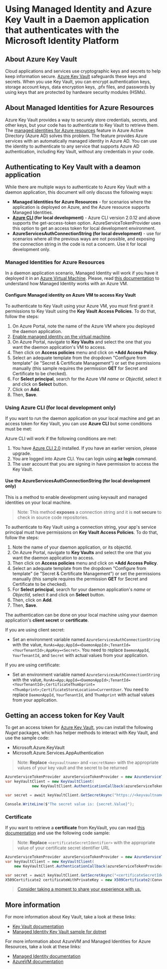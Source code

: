 # Using Managed Identity and Azure Key Vault in a Daemon application that authenticates with the Microsoft Identity Platform

## About Azure Key Vault

Cloud applications and services use cryptographic keys and secrets to help keep information secure. [Azure Key Vault](https://azure.microsoft.com/services/key-vault/) safeguards these keys and secrets. When you use Key Vault, you can encrypt authentication keys, storage account keys, data encryption keys, .pfx files, and passwords by using keys that are protected by hardware security modules (HSMs).

## About Managed Identities for Azure Resources

Azure Key Vault provides a way to securely store credentials, secrets, and other keys, but your code has to authenticate to Key Vault to retrieve them. The [managed identities for Azure resources](https://docs.microsoft.com/en-us/azure/active-directory/managed-identities-azure-resources/overview) feature in Azure Active Directory (Azure AD) solves this problem. The feature provides Azure services with an automatically managed identity in Azure AD. You can use the identity to authenticate to any service that supports Azure AD authentication, including Key Vault, without any credentials in your code.

## Authenticating to Key Vault with a deamon application

While there are multiple ways to authenticate to Azure Key Vault with a daemon application, this document will only discuss the following ways:

- **Managed Identities for Azure Resources** - for scenarios where the application is deployed on Azure, and the Azure resource supports Managed Identities.
- **[Azure CLI](https://docs.microsoft.com/en-us/cli/azure/install-azure-cli?view=azure-cli-latest) (for local development)** - Azure CLI version 2.0.12 and above supports the get-access-token option. AzureServiceTokenProvider uses this option to get an access token for local development environment.
- **AzureServicesAuthConnectionString (for local development)** - use for scenarios where all the previous ways are not possible, and exposing the connection string in the code is not a concern. Use it for local development only.

### **Managed Identities for Azure Resources**

In a daemon application scenario, Managed Identity will work if you have it deployed it in an [Azure Virtual Machine](https://azure.microsoft.com/services/virtual-machines/). Please, read [this documentation](https://docs.microsoft.com/en-us/azure/active-directory/managed-identities-azure-resources/overview#how-a-system-assigned-managed-identity-works-with-an-azure-vm) to understand how Managed Identity works with an Azure VM.

#### Configure Managed identity on Azure VM to access Key Vault

To authenticate to Key Vault using your Azure VM, you must first grant it permissions to Key Vault using the **Key Vault Access Policies**. To do that, follow the steps:

1. On Azure Portal, note the name of the Azure VM where you deployed the daemon application.
1. [Enable managed identity on the virtual machine](https://docs.microsoft.com/en-us/azure/active-directory/managed-identities-azure-resources/qs-configure-portal-windows-vm).
1. On Azure Portal, navigate to **Key Vaults** and select the one that you want the daemon application's VM to access.
1. Then click on **Access policies** menu and click on **+Add Access Policy**.
1. Select an adequate template from the dropdown "Configure from template" (ie "Secret & Certificate Management") or set the permissions manually (this sample requires the permission **GET** for Secret and Certificate to be checked).
1. For **Select principal**, search for the Azure VM *name* or *ObjectId*, select it and click on **Select** button.
1. Click on **Add**.
1. Then, **Save**.

### Using Azure CLI (for local development only)

If you want to run the daemon application on your local machine and get an access token for Key Vault, you can use **Azure CLI** but some conditions must be met:

Azure CLI will work if the following conditions are met:

1. You have [Azure CLI 2.0](https://docs.microsoft.com/en-us/cli/azure/install-azure-cli?view=azure-cli-latest) installed. If you have an earlier version, please upgrade.
1. You are logged into Azure CLI. You can login using **az login** command.
1. The user account that you are signing in have permission to access the Key Vault.

#### Use the  AzureServicesAuthConnectionString (for local development only)

This is a method to enable development using keyvault and managed identities on your local machine. 

> Note: This method **exposes** a connection string and it is **not secure** to check in source code repositories.

To authenticate to Key Vault using a connection string, your app's service principal must have permissions on **Key Vault Access Policies**. To do that, follow the steps:

1. Note the name of your daemon application, or its objectId.
1. On Azure Portal, navigate to **Key Vaults** and select the one that you want the daemon application to access.
1. Then click on **Access policies** menu and click on **+Add Access Policy**.
1. Select an adequate template from the dropdown "Configure from template" (ie "Secret & Certificate Management") or set the permissions manually (this sample requires the permission **GET** for Secret and Certificate to be checked).
1. For **Select principal**, search for your daemon application's *name* or *ObjectId*, select it and click on **Select** button.
1. Then, click on **Add**.
1. Then, **Save**.

The authentication can be done on your local machine using your daemon application's **client secret** or **certificate**.

If you are using client secret:

- Set an environment variable named `AzureServicesAuthConnectionString` with the value, `RunAs=App;AppId=<DaemonAppId>;TenantId=<YourTenantId>;AppKey=<Secret>`. You need to replace `DaemonAppId`, `YourTenantId`, and `Secret` with actual values from your application.

If you are using certificate:

- Set an environment variable named `AzureServicesAuthConnectionString` with the value, `RunAs=App;AppId=<DaemonAppId>;TenantId=<YourTenantId>;CertificateThumbprint=<Thumbprint>;CertificateStoreLocation=CurrentUser`. You need to replace `DaemonAppId`, `YourTenantId`, and `Thumbprint` with actual values from your application.

## Getting an access token for Key Vault

To get an access token for [Azure Key Vault](https://azure.microsoft.com/services/key-vault/), you can install the following *Nuget* packages, which has helper methods to interact with Key Vault, and use the sample code:

- Microsoft.Azure.KeyVault
- Microsoft.Azure.Services.AppAuthentication

> Note: **Replace** `<keyvaultname>` and `<secretName>` with the appropriate values of your key vault and the secret to be returned

```csharp
AzureServiceTokenProvider azureServiceTokenProvider = new AzureServiceTokenProvider();
var keyVaultClient = new KeyVaultClient(
            new KeyVaultClient.AuthenticationCallback(azureServiceTokenProvider.KeyVaultTokenCallback));

var secret = await keyVaultClient.GetSecretAsync("https://<keyvaultname>.vault.azure.net/secrets/<secretName>").ConfigureAwait(false);

Console.WriteLine($"The secret value is: {secret.Value}");

```

### Certificate

If you want to retrieve a **certificate** from KeyVault, you can read [this documentation](https://docs.microsoft.com/en-us/azure/key-vault/about-keys-secrets-and-certificates#key-vault-certificates) and use the following code sample:

> Note: **Replace** `<certificateSecretIdentifier>` with the appropriate value of your certificate secret identifier URL

```csharp
AzureServiceTokenProvider azureServiceTokenProvider = new AzureServiceTokenProvider();
var keyVaultClient = new KeyVaultClient(
    new KeyVaultClient.AuthenticationCallback(azureServiceTokenProvider.KeyVaultTokenCallback));

var secret = await keyVaultClient.GetSecretAsync("<certificateSecretIdentifier>").ConfigureAwait(false);
X509Certificate2 certificateWithPrivateKey = new X509Certificate2(Convert.FromBase64String(secret.Value));
```

> [Consider taking a moment to share your experience with us.](https://forms.office.com/Pages/ResponsePage.aspx?id=v4j5cvGGr0GRqy180BHbRy8G199fkJNDjJ9kJaxUJIhUNUJGSDU1UkxFMlRSWUxGVTlFVkpGT0tOTi4u)

## More information

For more information about Key Vault, take a look at these links:

- [Key Vault documentation](https://docs.microsoft.com/en-us/azure/key-vault/)
- [Managed Identity Key Vault sample for dotnet](https://github.com/Azure-Samples/app-service-msi-keyvault-dotnet)

For more information about AzureVM and Managed Identities for Azure Resources, take a look at these links:

- [Managed Identity documentation](https://docs.microsoft.com/en-us/azure/active-directory/managed-identities-azure-resources/overview)
- [AzureVM documentation](https://azure.microsoft.com/en-us/services/virtual-machines/)

